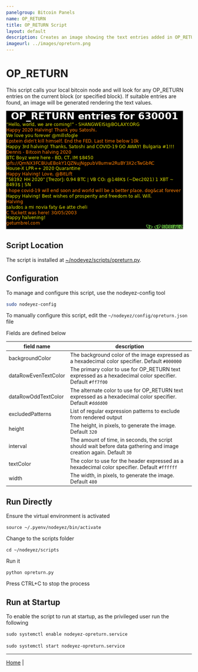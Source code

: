 ```yaml
---
panelgroup: Bitcoin Panels
name: OP_RETURN
title: OP_RETURN Script
layout: default
description: Creates an image showing the text entries added in OP_RETURN
imageurl: ../images/opreturn.png
---
```


# OP_RETURN

This script calls your local bitcoin node and will look for any OP_RETURN entries
on the current block (or specified block).  If suitable entries are found, an image
will be generated rendering the text values.

![sample op return display](../images/opreturn.png)

## Script Location

The script is installed at
[~/nodeyez/scripts/opreturn.py](../scripts/opreturn.py).

## Configuration

To manage and configure this script, use the nodeyez-config tool

```sh
sudo nodeyez-config
```

To manually configure this script, edit the `~/nodeyez/config/opreturn.json` file

Fields are defined below

| field name | description |
| --- | --- |
| backgroundColor | The background color of the image expressed as a hexadecimal color specifier. Default `#000000` |
| dataRowEvenTextColor | The primary color to use for OP_RETURN text expressed as a hexadecimal color specifier. Default `#ff7f00` |
| dataRowOddTextColor | The alternate color to use for OP_RETURN text expressed as a hexadecimal color specifier. Default `#dddd00` |
| excludedPatterns | List of regular expression patterns to exclude from rendered output |
| height | The height, in pixels, to generate the image. Default `320` |
| interval | The amount of time, in seconds, the script should wait before data gathering and image creation again. Default `30` |
| textColor | The color to use for the header expressed as a hexadecimal color specifier. Default `#ffffff` |
| width | The width, in pixels, to generate the image. Default `480` |

## Run Directly

Ensure the virtual environment is activated
```shell
source ~/.pyenv/nodeyez/bin/activate
```

Change to the scripts folder
```shell
cd ~/nodeyez/scripts
```

Run it
```shell
python opreturn.py
```

Press CTRL+C to stop the process

## Run at Startup

To enable the script to run at startup, as the privileged user run the following

```shell
sudo systemctl enable nodeyez-opreturn.service

sudo systemctl start nodeyez-opreturn.service
```

---

[Home](../) | 